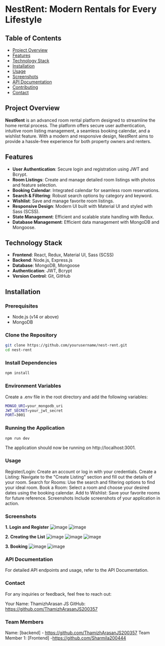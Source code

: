# NestRent: Modern Rentals for Every Lifestyle

## Table of Contents

- [Project Overview](#project-overview)
- [Features](#features)
- [Technology Stack](#technology-stack)
- [Installation](#installation)
- [Usage](#usage)
- [Screenshots](#screenshots)
- [API Documentation](#api-documentation)
- [Contributing](#contributing)
- [Contact](#contact)

## Project Overview

**NestRent** is an advanced room rental platform designed to streamline the home rental process. The platform offers secure user authentication, intuitive room listing management, a seamless booking calendar, and a wishlist feature. With a modern and responsive design, NestRent aims to provide a hassle-free experience for both property owners and renters.

## Features

- **User Authentication**: Secure login and registration using JWT and Bcrypt.
- **Room Listings**: Create and manage detailed room listings with photos and feature selection.
- **Booking Calendar**: Integrated calendar for seamless room reservations.
- **Search & Filtering**: Robust search options by category and keyword.
- **Wishlist**: Save and manage favorite room listings.
- **Responsive Design**: Modern UI built with Material UI and styled with Sass (SCSS).
- **State Management**: Efficient and scalable state handling with Redux.
- **Database Management**: Efficient data management with MongoDB and Mongoose.

## Technology Stack

- **Frontend**: React, Redux, Material UI, Sass (SCSS)
- **Backend**: Node.js, Express.js
- **Database**: MongoDB, Mongoose
- **Authentication**: JWT, Bcrypt
- **Version Control**: Git, GitHub

## Installation

### Prerequisites

- Node.js (v14 or above)
- MongoDB

### Clone the Repository

```bash
git clone https://github.com/yourusername/nest-rent.git
cd nest-rent
```

### Install Dependencies
```bash
npm install
```

### Environment Variables
Create a .env file in the root directory and add the following variables:

```bash
MONGO_URI=your_mongodb_uri
JWT_SECRET=your_jwt_secret
PORT=3001
```

### Running the Application
```bash
npm run dev
```
The application should now be running on http://localhost:3001.

### Usage
Register/Login: Create an account or log in with your credentials.
Create a Listing: Navigate to the "Create Listing" section and fill out the details of your room.
Search for Rooms: Use the search and filtering options to find your ideal room.
Book a Room: Select a room and choose your desired dates using the booking calendar.
Add to Wishlist: Save your favorite rooms for future reference.
Screenshots
Include screenshots of your application in action.

### Screenshots
  **1. Login and Register**
    ![image](https://github.com/user-attachments/assets/60927ee6-f65e-4424-8204-ff3c11aea5af)
    ![image](https://github.com/user-attachments/assets/2024aa8e-e096-4676-a1bc-aac8291c40a6)

    
  **2. Creating the  List**
    ![image](https://github.com/user-attachments/assets/8a126039-0e1d-4b3d-ad20-b9f901827107)
    ![image](https://github.com/user-attachments/assets/e45a3acb-4afd-4314-b5de-95f5a18a8f7a)
    ![image](https://github.com/user-attachments/assets/a3748875-ac04-4ab4-a8c8-7c87dc575f0b)


   **3. Booking**
     ![image](https://github.com/user-attachments/assets/85efe2c3-508b-479a-a3d7-b6ab9664f034)
     ![image](https://github.com/user-attachments/assets/817b79bc-74b5-42b6-9a09-ed066760cecb)



     


### API Documentation
For detailed API endpoints and usage, refer to the API Documentation.

### Contact
For any inquiries or feedback, feel free to reach out:

Your Name: ThamizhArasan JS
GitHub: https://github.com/ThamizhArasanJS200357

### Team Members
Name: [backend] - https://github.com/ThamizhArasanJS200357
Team Member 1: [Frontend] -https://github.com/Sharmila200444







